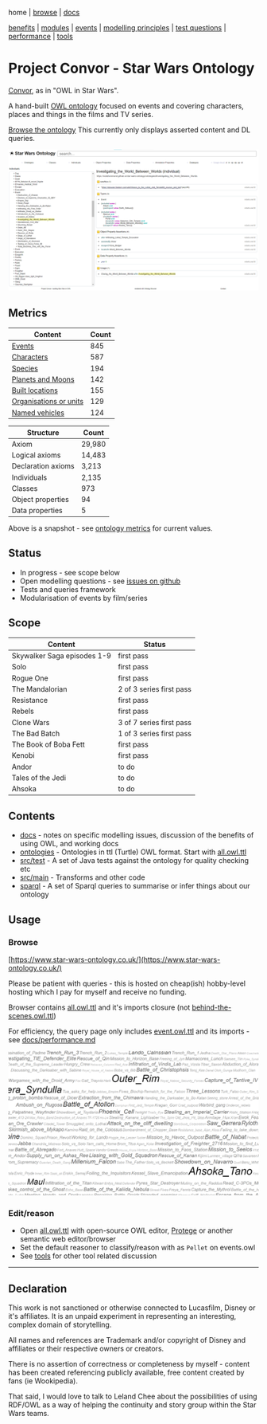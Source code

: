 home |
[browse](https://www.star-wars-ontology.co.uk/) |
[docs](docs/)

[benefits](docs/benefits.md) |
[modules](docs/modularisation.md) |
[events](docs/events.md) |
[modelling principles](docs/modelling-principles.md) |
[test questions](docs/test-questions.md) |
[performance](docs/performance.md) |
[tools](docs/tools.md)

# Project Convor - Star Wars Ontology

[Convor](https://www.star-wars-ontology.co.uk/classes/-1326117872/), as in "OWL in Star Wars".

A hand-built [OWL ontology](docs/benefits.md) focused on events and covering characters, places and things in the films and TV series.

[Browse the ontology](https://www.star-wars-ontology.co.uk/)
This currently only displays asserted content and DL queries.

[![Investigating_the_World_Between_Worlds](docs/ontology-browser.png)](https://www.star-wars-ontology.co.uk/individuals/1184063215/)

## Metrics

| Content                                                                                                                  | Count |
|--------------------------------------------------------------------------------------------------------------------------|-------|
| [Events](https://www.star-wars-ontology.co.uk/dlquery/?expression=Event&syntax=man)                                   | 845   |
| [Characters](https://www.star-wars-ontology.co.uk/dlquery/?expression=Being+or+Droid&syntax=man)                      | 587   |
| [Species](https://www.star-wars-ontology.co.uk/dlquery/?expression=Living_thing&syntax=man&query=descendants)        | 194   |
| [Planets and Moons](https://www.star-wars-ontology.co.uk/dlquery/?expression=Planet+or+Moon&syntax=man)               | 142   |
| [Built locations](https://www.star-wars-ontology.co.uk/dlquery/?expression=Built_Location+and+not+Vehicle&syntax=man) | 155   |
| [Organisations or units](https://www.star-wars-ontology.co.uk/dlquery/?expression=Organisation&syntax=man)            | 129   |
| [Named vehicles](https://www.star-wars-ontology.co.uk/dlquery/?expression=Vehicle&syntax=man)                         | 124   |

| Structure             | Count  |
|-----------------------|--------|
| Axiom                 | 29,980 |
| Logical axioms        | 14,483 |
| Declaration axioms    | 3,213  |
| Individuals           | 2,135  |
| Classes               | 973    |
| Object properties     | 94     |
| Data properties       | 5      |

Above is a snapshot - see [ontology metrics](https://www.star-wars-ontology.co.uk/ontologies/) for current values.

## Status

* In progress - see scope below
* Open modelling questions - see [issues on github](https://github.com/nickdrummond/star-wars-ontology/issues)
* Tests and queries framework
* Modularisation of events by film/series

## Scope

| Content                     | Status                   |
|-----------------------------|--------------------------|
| Skywalker Saga episodes 1-9 | first pass               |
| Solo                        | first pass               |
| Rogue One                   | first pass               |
| The Mandalorian             | 2 of 3 series first pass |
| Resistance                  | first pass               |
| Rebels                      | first pass               |  
| Clone Wars                  | 3 of 7 series first pass |
| The Bad Batch               | 1 of 3 series first pass |
| The Book of Boba Fett       | first pass               |
| Kenobi                      | first pass               |
| Andor                       | to do                    |
| Tales of the Jedi           | to do                    |
| Ahsoka                      | to do                    |

## Contents

* [docs](docs/) - notes on specific modelling issues, discussion of the benefits of using OWL, and working docs
* [ontologies](ontologies/) - Ontologies in ttl (Turtle) OWL format. Start with [all.owl.ttl](ontologies/all.owl.ttl)
* [src/test](https://github.com/nickdrummond/star-wars-ontology/tree/master/src/test) - A set of Java tests against the ontology for quality checking etc
* [src/main](https://github.com/nickdrummond/star-wars-ontology/tree/master/src/main) - Transforms and other code
* [sparql](sparql/) - A set of Sparql queries to summarise or infer things about our ontology

## Usage

### Browse

[https://www.star-wars-ontology.co.uk/](https://www.star-wars-ontology.co.uk/)

Please be patient with queries - this is hosted on cheap(ish) hobby-level hosting which I pay for
myself and receive no funding.

Browser contains [all.owl.ttl](ontologies/all.owl.ttl) and it's imports closure
(not [behind-the-scenes.owl.ttl](ontologies/behind-the-scenes.owl.ttl))

For efficiency, the query page only includes [event.owl.ttl](ontologies/events.owl.ttl) and
its imports - see [docs/performance.md](docs/performance.md)

[![Cloud view of individuals by usage](docs/cloud.png)](https://www.star-wars-ontology.co.uk/clouds/individuals)


### Edit/reason
* Open [all.owl.ttl](ontologies/all.owl.ttl) with open-source OWL editor, [Protege](https://protege.stanford.edu/) or
  another semantic web editor/browser
* Set the default reasoner to classify/reason with as `Pellet` on events.owl
* See [tools](docs/tools.md) for other tool related discussion

---

## Declaration

This work is not sanctioned or otherwise connected to Lucasfilm, Disney or it's affiliates. It is an unpaid experiment
in representing an interesting, complex domain of storytelling.

All names and references are Trademark and/or copyright of Disney and affiliates or their respective owners or creators.

There is no assertion of correctness or completeness by myself - content has been created referencing publicly
available, free content created by fans (ie Wookipedia).

That said, I would love to talk to Leland Chee about the possibilities of using RDF/OWL as a way of helping the
continuity and story group within the Star Wars teams.

